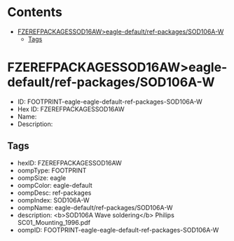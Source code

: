 



Contents
========

* [FZEREFPACKAGESSOD16AW>eagle-default/ref-packages/SOD106A-W](#fzerefpackagessod16aweagle-defaultref-packagessod106a-w)
	* [Tags](#tags)

# FZEREFPACKAGESSOD16AW>eagle-default/ref-packages/SOD106A-W

- ID: FOOTPRINT-eagle-eagle-default-ref-packages-SOD106A-W
- Hex ID: FZEREFPACKAGESSOD16AW
- Name: 
- Description: 

## Tags

- hexID: FZEREFPACKAGESSOD16AW
- oompType: FOOTPRINT
- oompSize: eagle
- oompColor: eagle-default
- oompDesc: ref-packages
- oompIndex: SOD106A-W
- oompName: eagle-default/ref-packages/SOD106A-W
- description: &lt;b&gt;SOD106A Wave soldering&lt;/b&gt; Philips SC01_Mounting_1996.pdf
- oompID: FOOTPRINT-eagle-eagle-default-ref-packages-SOD106A-W
